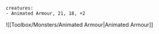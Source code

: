 ```encounter name: Example
creatures:
- Animated Armour, 21, 18, +2
```

![[Toolbox/Monsters/Animated Armour|Animated Armour]]